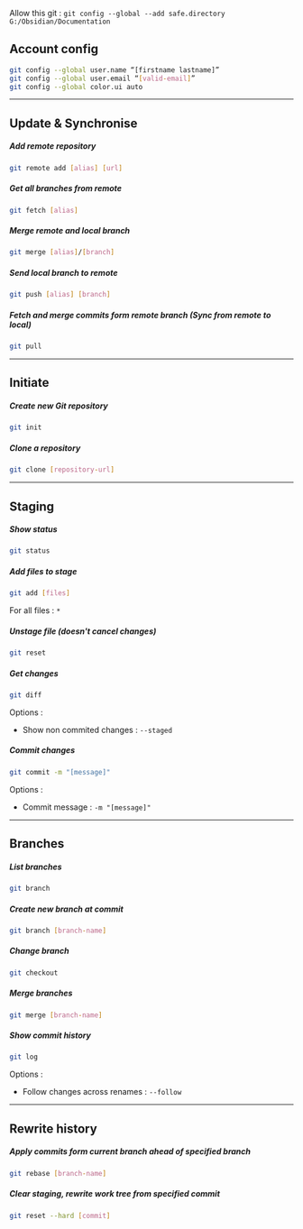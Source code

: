 Allow this git : ``git config --global --add safe.directory G:/Obsidian/Documentation ``

##  Account config

```bash
git config --global user.name “[firstname lastname]”
git config --global user.email “[valid-email]”
git config --global color.ui auto
```

---

## Update & Synchronise

##### Add remote repository

```bash 
git remote add [alias] [url]
```

##### Get all branches from remote

```bash
git fetch [alias]
```

##### Merge remote and local branch

```bash
git merge [alias]/[branch]
```

##### Send local branch to remote

```bash
git push [alias] [branch]
```

##### Fetch and merge commits form remote branch (Sync from remote to local)

```bash
git pull
```

---

## Initiate

##### Create new Git repository

```bash
git init
```

##### Clone a repository

```bash
git clone [repository-url]
```

---

## Staging

##### Show status

```bash
git status
```

##### Add files to stage

```bash
git add [files]
```

For all files : ``*``

##### Unstage file (doesn't cancel changes)

```bash
git reset
```

##### Get changes

```bash
git diff
```

Options : 
- Show non commited changes : ``--staged``

##### Commit changes

```bash
git commit -m "[message]"
```

Options : 
- Commit message : ``-m "[message]"``

---

## Branches 

##### List branches

```bash
git branch
```

##### Create new branch at commit

```bash
git branch [branch-name]
```

##### Change branch

```bash
git checkout
```

##### Merge branches

```bash
git merge [branch-name]
```

##### Show commit history

```bash
git log
```

Options :
- Follow changes across renames : ``--follow``

---

## Rewrite history

##### Apply commits form current branch ahead of specified branch

```bash
git rebase [branch-name]
```

##### Clear staging, rewrite work tree from specified commit

```bash
git reset --hard [commit]
```
